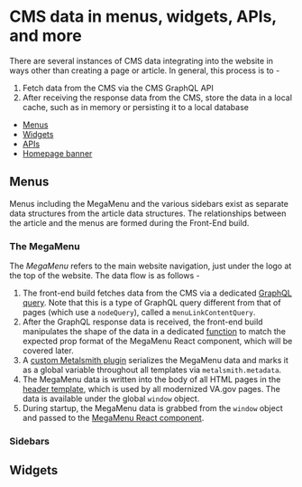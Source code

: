 # CMS data in menus, widgets, APIs, and more
There are several instances of CMS data integrating into the website in ways other than creating a page or article. In general, this process is to -

1. Fetch data from the CMS via the CMS GraphQL API
2. After receiving the response data from the CMS, store the data in a local cache, such as in memory or persisting it to a local database

- [Menus](#menus) 
- [Widgets](#widgets)
- [APIs](#apis)
- [Homepage banner](#homepage-banner)

## Menus
Menus including the MegaMenu and the various sidebars exist as separate data structures from the article data structures. The relationships between the article and the menus are formed during the Front-End build.

### The MegaMenu
The _MegaMenu_ refers to the main website navigation, just under the logo at the top of the website. The data flow is as follows -

1. The front-end build fetches data from the CMS via a dedicated [GraphQL query](https://github.com/department-of-veterans-affairs/vets-website/blob/3427bfa741a3adc8338745d2ecf284204b6749ce/src/site/stages/build/drupal/graphql/navigation-fragments/menuLinks.nav.graphql.js). Note that this is a type of GraphQL query different from that of pages (which use a `nodeQuery`), called a `menuLinkContentQuery`.
2. After the GraphQL response data is received, the front-end build manipulates the shape of the data in a dedicated [function](https://github.com/department-of-veterans-affairs/vets-website/blob/c55bdb03b39ce99ef48690038f82b0da2cfd0a13/src/site/stages/build/drupal/menus.js#L267) to match the expected prop format of the MegaMenu React component, which will be covered later.
3. A [custom Metalsmith plugin](https://github.com/department-of-veterans-affairs/vets-website/blob/c55bdb03b39ce99ef48690038f82b0da2cfd0a13/src/site/stages/build/plugins/create-header-footer.js) serializes the MegaMenu data and marks it as a global variable throughout all templates via `metalsmith.metadata`.
4. The MegaMenu data is written into the body of all HTML pages in the [header template](https://github.com/department-of-veterans-affairs/vets-website/blob/c55bdb03b39ce99ef48690038f82b0da2cfd0a13/src/site/includes/header.html#L87), which is used by all modernized VA.gov pages. The data is available under the global `window` object.
5. During startup, the MegaMenu data is grabbed from the `window` object and passed to the [MegaMenu React component](https://github.com/department-of-veterans-affairs/vets-website/blob/c55bdb03b39ce99ef48690038f82b0da2cfd0a13/src/platform/site-wide/index.js#L49).

### Sidebars

## Widgets

##
